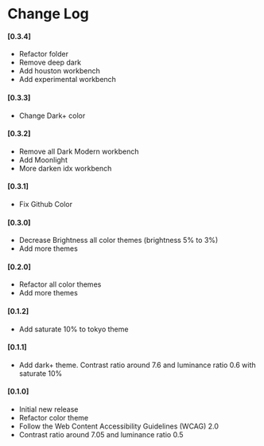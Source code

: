 # Change Log

#### [0.3.4]

- Refactor folder
- Remove deep dark
- Add houston workbench
- Add experimental workbench

#### [0.3.3]

- Change Dark+ color

#### [0.3.2]

- Remove all Dark Modern workbench
- Add Moonlight
- More darken idx workbench

#### [0.3.1]

- Fix Github Color

#### [0.3.0]

- Decrease Brightness all color themes (brightness 5% to 3%)
- Add more themes

#### [0.2.0]

- Refactor all color themes
- Add more themes

#### [0.1.2]

- Add saturate 10% to tokyo theme

#### [0.1.1]

- Add dark+ theme. Contrast ratio around 7.6 and luminance ratio 0.6 with saturate 10%

#### [0.1.0]

- Initial new release
- Refactor color theme
- Follow the Web Content Accessibility Guidelines (WCAG) 2.0
- Contrast ratio around 7.05 and luminance ratio 0.5
